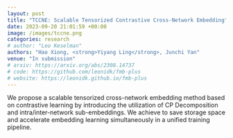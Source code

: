 ```yaml
---
layout: post
title: "TCCNE: Scalable Tensorized Contrastive Cross-Network Embedding"
date: 2023-09-20 21:01:59 +00:00
image: /images/tccne.png
categories: research
# author: "Leo Keselman"
authors: "Hao Xiong, <strong>Yiyang Ling</strong>, Junchi Yan"
venue: "In submission"
# arxiv: https://arxiv.org/abs/2308.14737
# code: https://github.com/leonidk/fmb-plus
# website: https://leonidk.github.io/fmb-plus
---
```

We propose a scalable tensorized cross-network embedding method based on contrastive learning by introducing the utilization of CP Decomposition and intra/inter-network sub-embeddings. We achieve to save storage space and accelerate embedding learning simultaneously in a unified training pipeline.
